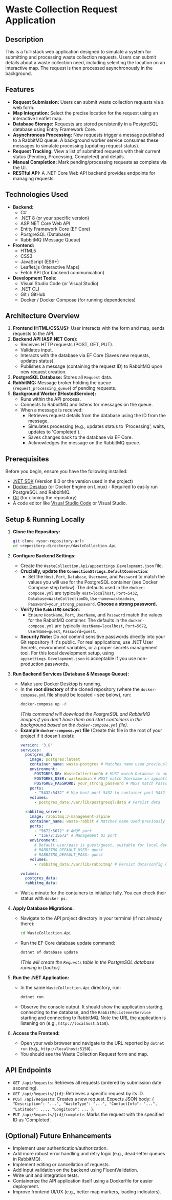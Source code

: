 # Waste Collection Request Application

## Description

This is a full-stack web application designed to simulate a system for submitting and processing waste collection requests. Users can submit details about a waste collection need, including selecting the location on an interactive map. The request is then processed asynchronously in the background.

## Features

* **Request Submission:** Users can submit waste collection requests via a web form.
* **Map Integration:** Select the precise location for the request using an interactive Leaflet map.
* **Database Storage:** Requests are stored persistently in a PostgreSQL database using Entity Framework Core.
* **Asynchronous Processing:** New requests trigger a message published to a RabbitMQ queue. A background worker service consumes these messages to simulate processing (updating request status).
* **Request Tracking:** View a list of submitted requests with their current status (Pending, Processing, Completed) and details.
* **Manual Completion:** Mark pending/processing requests as complete via the UI.
* **RESTful API:** A .NET Core Web API backend provides endpoints for managing requests.

## Technologies Used

* **Backend:**
    * C#
    * .NET 8 (or your specific version)
    * ASP.NET Core Web API
    * Entity Framework Core (EF Core)
    * PostgreSQL (Database)
    * RabbitMQ (Message Queue)
* **Frontend:**
    * HTML5
    * CSS3
    * JavaScript (ES6+)
    * Leaflet.js (Interactive Maps)
    * Fetch API (for backend communication)
* **Development Tools:**
    * Visual Studio Code (or Visual Studio)
    * .NET CLI
    * Git / GitHub
    * Docker / Docker Compose (for running dependencies)

## Architecture Overview

1.  **Frontend (HTML/CSS/JS):** User interacts with the form and map, sends requests to the API.
2.  **Backend API (ASP.NET Core):**
    * Receives HTTP requests (POST, GET, PUT).
    * Validates input.
    * Interacts with the database via EF Core (Saves new requests, updates status).
    * Publishes a message (containing the request ID) to RabbitMQ upon new request creation.
3.  **PostgreSQL Database:** Stores all `Request` data.
4.  **RabbitMQ:** Message broker holding the queue (`request_processing_queue`) of pending requests.
5.  **Background Worker (IHostedService):**
    * Runs within the API process.
    * Connects to RabbitMQ and listens for messages on the queue.
    * When a message is received:
        * Retrieves request details from the database using the ID from the message.
        * Simulates processing (e.g., updates status to 'Processing', waits, updates to 'Completed').
        * Saves changes back to the database via EF Core.
        * Acknowledges the message on the RabbitMQ queue.

## Prerequisites

Before you begin, ensure you have the following installed:

* [.NET SDK](https://dotnet.microsoft.com/download) (Version 8.0 or the version used in the project)
* [Docker Desktop](https://www.docker.com/products/docker-desktop/) (or Docker Engine on Linux) - Required to easily run PostgreSQL and RabbitMQ.
* [Git](https://git-scm.com/downloads) (for cloning the repository)
* A code editor like [Visual Studio Code](https://code.visualstudio.com/) or Visual Studio.

## Setup & Running Locally

1.  **Clone the Repository:**
    ```bash
    git clone <your-repository-url>
    cd <repository-directory>/WasteCollection.Api
    ```

2.  **Configure Backend Settings:**
    * Create the `WasteCollection.Api/appsettings.Development.json` file.
    * **Crucially, update the `ConnectionStrings.DefaultConnection`**:
        * Set the `Host`, `Port`, `Database`, `Username`, and `Password` to match the values you will use for the PostgreSQL container (see Docker Compose step below). The defaults used in the `docker-compose.yml` are typically `Host=localhost`, `Port=5432`, `Database=WasteCollectionDb`, `Username=wasteadmin`, `Password=your_strong_password`. **Choose a strong password.**
    * **Verify the `RabbitMQ` section**:
        * Ensure `HostName`, `Port`, `UserName`, and `Password` match the values for the RabbitMQ container. The defaults in the `docker-compose.yml` are typically `HostName=localhost`, `Port=5672`, `UserName=guest`, `Password=guest`.
    * **Security Note:** Do *not* commit sensitive passwords directly into your Git repository if it's public. For real applications, use .NET User Secrets, environment variables, or a proper secrets management tool. For this local development setup, using `appsettings.Development.json` is acceptable if you use non-production passwords.

3.  **Run Backend Services (Database & Message Queue):**
    * Make sure Docker Desktop is running.
    * In the **root directory** of the cloned repository (where the `docker-compose.yml` file should be located - see below), run:
        ```bash
        docker-compose up -d
        ```
        *(This command will download the PostgreSQL and RabbitMQ images if you don't have them and start containers in the background based on the `docker-compose.yml` file).*
    * **Example `docker-compose.yml` file** (Create this file in the root of your project if it doesn't exist):
        ```yaml
        version: '3.8'
        services:
          postgres_db:
            image: postgres:latest
            container_name: waste-postgres # Matches name used previously
            environment:
              POSTGRES_DB: WasteCollectionDb # MUST match Database in appsettings
              POSTGRES_USER: wasteadmin # MUST match Username in appsettings
              POSTGRES_PASSWORD: your_strong_password # MUST match Password in appsettings
            ports:
              - "5432:5432" # Map host port 5432 to container port 5432
            volumes:
              - postgres_data:/var/lib/postgresql/data # Persist data

          rabbitmq_server:
            image: rabbitmq:3-management-alpine
            container_name: waste-rabbit # Matches name used previously
            ports:
              - "5672:5672" # AMQP port
              - "15672:15672" # Management UI port
            environment:
              # Default user/pass is guest/guest, suitable for local dev
              # RABBITMQ_DEFAULT_USER: guest
              # RABBITMQ_DEFAULT_PASS: guest
            volumes:
              - rabbitmq_data:/var/lib/rabbitmq/ # Persist data/config (optional)

        volumes:
          postgres_data:
          rabbitmq_data:
        ```
    * Wait a minute for the containers to initialize fully. You can check their status with `docker ps`.

4.  **Apply Database Migrations:**
    * Navigate to the API project directory in your terminal (if not already there):
        ```bash
        cd WasteCollection.Api
        ```
    * Run the EF Core database update command:
        ```bash
        dotnet ef database update
        ```
        *(This will create the `Requests` table in the PostgreSQL database running in Docker).*

5.  **Run the .NET Application:**
    * In the same `WasteCollection.Api` directory, run:
        ```bash
        dotnet run
        ```
    * Observe the console output. It should show the application starting, connecting to the database, and the `RabbitMqListenerService` starting and connecting to RabbitMQ. Note the URL the application is listening on (e.g., `http://localhost:5150`).

6.  **Access the Frontend:**
    * Open your web browser and navigate to the URL reported by `dotnet run` (e.g., `http://localhost:5150`).
    * You should see the Waste Collection Request form and map.

## API Endpoints

* `GET /api/Requests`: Retrieves all requests (ordered by submission date ascending).
* `GET /api/Requests/{id}`: Retrieves a specific request by its ID.
* `POST /api/Requests`: Creates a new request. Expects JSON body: `{ "Description": "...", "WasteType": "...", "ContactInfo": "...", "Latitude": ..., "Longitude": ... }`.
* `PUT /api/Requests/{id}/complete`: Marks the request with the specified ID as 'Completed'.

## (Optional) Future Enhancements

* Implement user authentication/authorization.
* Add more robust error handling and retry logic (e.g., dead-letter queues in RabbitMQ).
* Implement editing or cancellation of requests.
* Add input validation on the backend using FluentValidation.
* Write unit and integration tests.
* Containerize the API application itself using a Dockerfile for easier deployment.
* Improve frontend UI/UX (e.g., better map markers, loading indicators).
